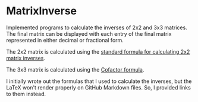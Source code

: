 # MatrixInverse

Implemented programs to calculate the inverses of 2x2 and 3x3 matrices. The final matrix can be displayed with each entry of the final matrix represented in either decimal or fractional form.

The 2x2 matrix is calculated using the [standard formula for calculating 2x2 matrix inverses](https://www.chilimath.com/lessons/advanced-algebra/inverse-of-a-2x2-matrix/).

<!-- $$ 
\begin{bmatrix} 
    a & b \\ 
    c & d 
    \end{bmatrix} ^{-1} = 
\frac{1}{ad-bc} 
\begin{bmatrix} 
    d & -b \\ 
    -c & a 
    \end{bmatrix}
$$ -->

The 3x3 matrix is calculated using the [Cofactor formula](https://www.mathsisfun.com/algebra/matrix-inverse-minors-cofactors-adjugate.html).

<!-- $$
A^{-1} =
\begin{bmatrix} 
    A_{11} & A_{12} & A_{13} \\ 
    A_{21} & A_{22} & A_{23} \\
    A_{31} & A_{32} & A_{33} \\
    \end{bmatrix} ^{-1} = 
\frac{1}{det(A)} 
\begin{bmatrix} 
    C_{11} & C_{12} & C_{13} \\ 
    C_{21} & C_{22} & C_{23} \\
    C_{31} & C_{32} & C_{33} \\
    \end{bmatrix}
$$ -->

I initially wrote out the formulas that I used to calculate the inverses, but the LaTeX won't render properly on GitHub Markdown files. So, I provided links to them instead.
